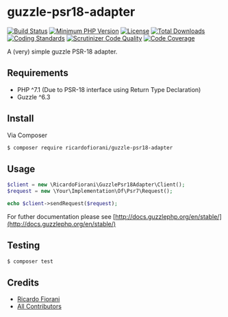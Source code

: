 # guzzle-psr18-adapter

[![Build Status](https://api.travis-ci.org/ricardofiorani/guzzle-psr18-adapter.svg?branch=master)](http://travis-ci.org/ricardofiorani/guzzle-psr18-adapter)
[![Minimum PHP Version](https://img.shields.io/packagist/php-v/ricardofiorani/guzzle-psr18-adapter.svg)](https://php.net/)
[![License](https://poser.pugx.org/ricardofiorani/guzzle-psr18-adapter/license.png)](https://packagist.org/packages/ricardofiorani/guzzle-psr18-adapter)
[![Total Downloads](https://poser.pugx.org/ricardofiorani/guzzle-psr18-adapter/d/total.png)](https://packagist.org/packages/ricardofiorani/guzzle-psr18-adapter)
[![Coding Standards](https://img.shields.io/badge/cs-PSR--4-yellow.svg)](https://github.com/php-fig-rectified/fig-rectified-standards)
[![Scrutinizer Code Quality](https://scrutinizer-ci.com/g/ricardofiorani/guzzle-psr18-adapter/badges/quality-score.png?b=master)](https://scrutinizer-ci.com/g/ricardofiorani/guzzle-psr18-adapter/?branch=master)
[![Code Coverage](https://scrutinizer-ci.com/g/ricardofiorani/guzzle-psr18-adapter/badges/coverage.png?b=master)](https://scrutinizer-ci.com/g/ricardofiorani/guzzle-psr18-adapter/?branch=master)


A (very) simple guzzle PSR-18 adapter.

## Requirements
- PHP ^7.1 (Due to PSR-18 interface using Return Type Declaration)  
- Guzzle ^6.3

## Install

Via Composer

``` bash
$ composer require ricardofiorani/guzzle-psr18-adapter
```

## Usage

``` php
$client = new \RicardoFiorani\GuzzlePsr18Adapter\Client();
$request = new \Your\Implementation\Of\Psr7\Request();

echo $client->sendRequest($request);
```
For futher documentation please see [http://docs.guzzlephp.org/en/stable/](http://docs.guzzlephp.org/en/stable/)

## Testing

``` bash
$ composer test
```

## Credits

- [Ricardo Fiorani][link-author]
- [All Contributors][link-contributors]

[link-author]: https://github.com/ricardofiorani
[link-contributors]: ../../contributors